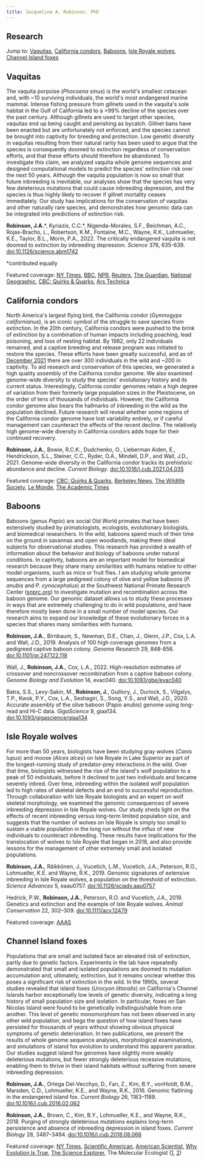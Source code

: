 ```yaml
---
title: Jacqueline A. Robinson, PhD
---
```


## Research

Jump to: [Vaquitas](#Vaquitas), [California condors](#CAcondors), [Baboons](#Baboons), [Isle Royale wolves](#IRwolves), [Channel Island foxes](#CIfoxes)

## <a name="Vaquitas"></a>Vaquitas

The vaquita porpoise (*Phocoena sinus*) is the world's smallest cetacean and, with ~10 surviving individuals, the world's most endangered marine mammal. Intense fishing pressure from gillnets used in the vaquita's sole habitat in the Gulf of California led to a >99% decline of the species over the past century. Although gillnets are used to target other species, vaquitas end up being caught and perishing as bycatch. Gillnet bans have been enacted but are unfortunately not enforced, and the species cannot be brought into captivity for breeding and protection. Low genetic diversity in vaquitas resulting from their natural rarity has been used to argue that the species is consequently doomed to extinction regardless of conservation efforts, and that these efforts should therefore be abandoned. To investigate this claim, we analyzed vaquita whole genome sequences and designed computational models to predict the species' extinction risk over the next 50 years. Although the vaquita population is now so small that future inbreeding is inevitable, our analyses show that the species has very few deleterious mutations that could cause inbreeding depression, and the species is thus highly likely to recover if gillnet mortality ceases immediately. Our study has implications for the conservation of vaquitas and other naturally rare species, and demonstrates how genomic data can be integrated into predictions of extinction risk.

**Robinson, J.A.**\*, Kyriazis, C.C.\*, Nigenda-Morales, S.F., Beichman, A.C., Rojas-Bracho, L., Robertson, K.M., Fontaine, M.C., Wayne, R.K., Lohmueller, K.E., Taylor, B.L., Morin, P.A., 2022. The critically endangered vaquita is not doomed to extinction by inbreeding depression. *Science* 376, 635-639. [doi:10.1126/science.abm1742](https://www.science.org/stoken/author-tokens/ST-482/full)

\*contributed equally

Featured coverage: [NY Times](https://www.nytimes.com/interactive/2022/05/05/climate/engandered-vaquitas-extinction-inbreeding.html), [BBC](https://www.bbc.com/news/science-environment-61326413), [NPR](https://www.npr.org/2022/05/05/1096842362/scientists-say-endangered-porpoise-isnt-doomed-so-long-as-humans-stop-killing-th), [Reuters](https://www.reuters.com/lifestyle/science/genome-study-offers-hope-diminutive-endangered-porpoise-2022-05-05/), [The Guardian](https://www.theguardian.com/environment/2022/may/05/vaquita-porpoise-could-survive-but-only-if-fishing-stops-immediately), [National Geographic](https://www.nationalgeographic.com/animals/article/vaquita-porpoises-could-genetically-recover-if-fishing-ends), [CBC: Quirks & Quarks](https://www.cbc.ca/listen/live-radio/1-51-quirks-and-quarks/clip/15911036-with-10-left-scientists-tiny-porpoise-survive), [Ars Technica](https://arstechnica.com/science/2022/05/humans-not-genetics-the-biggest-danger-for-the-vaquita/)

## <a name="CAcondors"></a>California condors

North America's largest flying bird, the California condor (*Gymnogyps californianus*), is an iconic symbol of the struggle to save species from extinction. In the 20th century, California condors were pushed to the brink of extinction by a combination of human impacts including poaching, lead poisoning, and loss of nesting habitat. By 1982, only 22 individuals remained, and a captive breeding and release program was initiated to restore the species. These efforts have been greatly successful, and as of [December 2021](https://www.nps.gov/articles/000/caco-world-2021.htm) there are over 300 individuals in the wild and ~200 in captivity. To aid research and conservation of this species, we generated a high quality assembly of the California condor genome. We also examined genome-wide diversity to study the species' evolutionary history and its current status. Interestingly, California condor genomes retain a high degree of variation from their formerly large population sizes in the Pleistocene, on the order of tens of thousands of individuals. However, the California condor genome also bears the hallmarks of inbreeding in the wild as the population declined. Future research will reveal whether some regions of the California condor genome have lost variability entirely, or if careful management can counteract the effects of the recent decline. The relatively high genome-wide diversity in California condors adds hope for their continued recovery.

**Robinson, J.A.**, Bowie, R.C.K., Dudchenko, O., Lieberman Aiden, E., Hendrickson, S.L., Steiner, C.C., Ryder, O.A., Mindell, D.P., and Wall, J.D., 2021. Genome-wide diversity in the California condor tracks its prehistoric abundance and decline. *Current Biology*. [doi:10.1016/j.cub.2021.04.035](https://doi.org/10.1016/j.cub.2021.04.035)

Featured coverage: [CBC: Quirks & Quarks](https://www.cbc.ca/radio/quirks/may-15-california-condor-genetics-a-strange-star-goes-supernova-don-t-think-just-kick-and-more-1.6025290/how-the-california-condor-escaped-extinction-and-a-genetic-bottleneck-1.6027240), [Berkeley News](https://news.berkeley.edu/2021/05/13/high-genomic-diversity-is-good-news-for-california-condor/), [The Wildlife Society](https://wildlife.org/recovering-wild-condors-maintain-high-genetic-diversity/), [Le Monde](https://www.lemonde.fr/sciences/article/2021/05/23/le-retour-gagnant-du-condor-de-californie_6081223_1650684.html), [The Academic Times](https://academictimes.com/the-california-condors-genome-encodes-a-hopeful-future-for-this-endangered-species/)

## <a name="Baboons"></a>Baboons

Baboons (genus *Papio*) are social Old World primates that have been extensively studied by primatologists, ecologists, evolutionary biologists, and biomedical researchers. In the wild, baboons spend much of their time on the ground in savannas and open woodlands, making them ideal subjects for observational studies. This research has provided a wealth of information about the behavior and biology of baboons under natural conditions. In captivity, baboons are an important model for biomedical research because they share many similarities with humans relative to other model organisms, such as mice or fruit flies. I am studying whole genome sequences from a large pedigreed colony of olive and yellow baboons (*P. anubis* and *P. cynocephalus*) at the Southwest National Primate Research Center ([snprc.org](http://snprc.org/)) to investigate mutation and recombination across the  baboon genome. Our genomic dataset allows us to study these processes in ways that are extremely challenging to do in wild populations, and have therefore mostly been done in a small number of model species. Our research aims to expand our knowledge of these evolutionary forces in a species that shares many similarities with humans.

**Robinson, J.A.**, Birnbaum, S., Newman, D.E., Chan, J., Glenn, J.P., Cox, L.A. and Wall, J.D., 2019. Analysis of 100 high coverage genomes from a pedigreed captive baboon colony. *Genome Research* 29, 848-856. [doi:10.1101/gr.247122.118](https://doi.org/10.1101/gr.247122.118)

Wall, J., **Robinson, J.A.**, Cox, L.A., 2022. High-resolution estimates of crossover and noncrossover recombination from a captive baboon colony. *Genome Biology and Evolution* 14, evac040. [doi:10.1093/gbe/evac040](https://doi.org/10.1093/gbe/evac040)

Batra, S.S., Levy-Sakin, M., **Robinson, J.**, Guillory, J., Durinck, S., Vilgalys, T.P., Kwok, P.Y., Cox, L.A., Seshagiri, S., Song, Y.S., and Wall, J.D., 2020. Accurate assembly of the olive baboon (Papio anubis) genome using long-read and Hi-C data. *GigaScience* 9, giaa134. [doi:10.1093/gigascience/giaa134](https://doi.org/10.1093/gigascience/giaa134)

## <a name="IRwolves"></a>Isle Royale wolves

For more than 50 years, biologists have been studying gray wolves (*Canis lupus*) and moose (*Alces alces*) on Isle Royale in Lake Superior as part of the longest-running study of predator-prey interactions in the wild. Over that time, biologists witnessed the rise of the island's wolf population to a peak of 50 individuals, before it declined to just two individuals and became severely inbred. Over time, inbreeding within the isolated wolf population led to high rates of skeletal defects and an end to successful reproduction. Through collaboration with Isle Royale biologists and an expert on wolf skeletal morphology, we examined the genomic consequences of severe inbreeding depression in Isle Royale wolves. Our study sheds light on the effects of recent inbreeding versus long-term limited population size, and suggests that the number of wolves on Isle Royale is simply too small to sustain a viable population in the long run without the influx of new individuals to counteract inbreeding. These results have implications for the translocation of wolves to Isle Royale that began in 2018, and also provide lessons for the management of other extremely small and isolated populations.

**Robinson, J.A.**, Räikkönen, J., Vucetich, L.M., Vucetich, J.A., Peterson, R.O., Lohmueller, K.E. and Wayne, R.K., 2019. Genomic signatures of extensive inbreeding in Isle Royale wolves, a population on the threshold of extinction. *Science Advances* 5, eaau0757. [doi:10.1126/sciadv.aau0757](https://doi.org/10.1126/sciadv.aau0757)

Hedrick, P.W., **Robinson, J.A.**, Peterson, R.O. and Vucetich, J.A., 2019. Genetics and extinction and the example of Isle Royale wolves. *Animal Conservation* 22, 302–309. [doi:10.1111/acv.12479](https://doi.org/10.1111/acv.12479)

Featured coverage: [AAAS](https://www.aaas.org/news/inbreeding-causes-isle-royale-wolf-population-crash)

## <a name="CIfoxes"></a>Channel Island foxes

Populations that are small and isolated face an elevated risk of extinction, partly due to genetic factors. Experiments in the lab have repeatedly demonstrated that small and isolated populations are doomed to mutation accumulation and, ultimately, extinction, but it remains unclear whether this poses a significant risk of extinction in the wild. In the 1990s, several studies revealed that island foxes (*Urocyon littoralis*) on California's Channel Islands harbor exceptionally low levels of genetic diversity, indicating a long history of small population size and isolation. In particular, foxes on San Nicolas Island were found to be genetically indistinguishable from one another. This level of genetic monomorphism has not been observed in any other wild population, and begs the question of how island foxes have persisted for thousands of years without showing obvious physical symptoms of genetic deterioration. In two publications, we present the results of whole genome sequence analyses, morphological examinations, and simulations of island fox evolution to understand this apparent paradox. Our studies suggest island fox genomes have slightly more weakly deleterious mutations, but fewer strongly deleterious recessive mutations, enabling them to thrive in their island habitats without suffering from severe inbreeding depression.

**Robinson, J.A.**, Ortega Del-Vecchyo, D., Fan, Z., Kim, B.Y., vonHoldt, B.M., Marsden, C.D., Lohmueller, K.E., and Wayne, R.K., 2016. Genomic flatlining in the endangered island fox. *Current Biology* 26, 1183–1189. [doi:10.1016/j.cub.2016.02.062](https://doi.org/10.1016/j.cub.2016.02.062)

**Robinson, J.A.**, Brown, C., Kim, B.Y., Lohmueller, K.E., and Wayne, R.K., 2018. Purging of strongly deleterious mutations explains long-term persistence and absence of inbreeding depression in island foxes. *Current Biology* 28, 3487–3494. [doi:10.1016/j.cub.2018.08.066](https://doi.org/10.1016/j.cub.2018.08.066)

Featured coverage: [NY Times](https://www.nytimes.com/2016/04/26/science/channel-island-foxes-least-genetic-diversity.html), [Scientific American](http://blogs.scientificamerican.com/extinction-countdown/island-fox-genetics), [American Scientist](https://www.americanscientist.org/article/the-fates-of-channel-island-foxes-and-isle-royale-wolves), [Why Evolution Is True](https://whyevolutionistrue.wordpress.com/2016/04/28/tiny-foxes-on-the-channel-islands-lack-not-only-mass-but-also-genetic-variation-and-fear-of-humans), [The Science Explorer](http://thescienceexplorer.com/nature/tiny-island-foxes-are-treading-shallow-gene-pool), The Molecular Ecologist ([1](https://www.molecularecologist.com/2016/05/what-does-the-island-fox-say/), [2](https://www.molecularecologist.com/2018/11/how-island-foxes-are-living-on-the-edge/))


